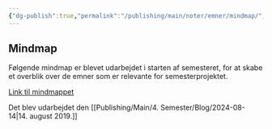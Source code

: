 ```yaml
---
{"dg-publish":true,"permalink":"/publishing/main/noter/emner/mindmap/","title":"Mindmap","tags":["Systemudvikling","Projektarbejde","Programmering","Microservices"],"created":"2024-08-14T10:28:54.090+02:00"}
---
```



## Mindmap

Følgende mindmap er blevet udarbejdet i starten af semesteret, for at skabe et
overblik over de emner som er relevante for semesterprojektet.

[Link til mindmappet](https://miro.com/app/board/uXjVMYEO0vk=/?share_link_id=654288064214)

Det blev udarbejdet den [[Publishing/Main/4. Semester/Blog/2024-08-14\|14. august 2019.]]
